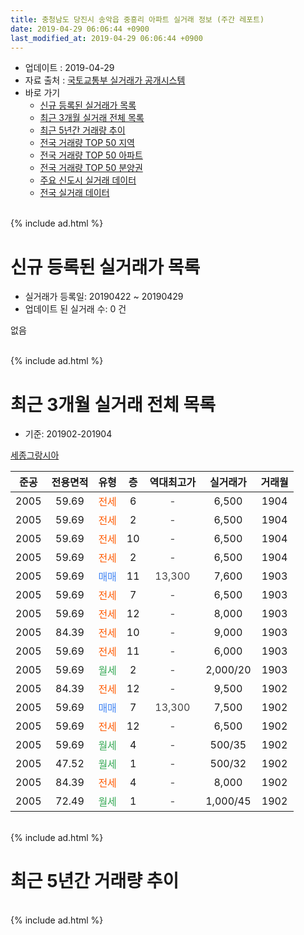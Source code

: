 ```yaml
---
title: 충청남도 당진시 송악읍 중흥리 아파트 실거래 정보 (주간 레포트)
date: 2019-04-29 06:06:44 +0900
last_modified_at: 2019-04-29 06:06:44 +0900
---
```


* 업데이트 : 2019-04-29
* 자료 출처 : [국토교통부 실거래가 공개시스템](http://rt.molit.go.kr)
* 바로 가기
    * [신규 등록된 실거래가 목록](#신규-등록된-실거래가-목록)
    * [최근 3개월 실거래 전체 목록](#최근-3개월-실거래-전체-목록)
    * [최근 5년간 거래량 추이](#최근-5년간-거래량-추이)
    * [전국 거래량 TOP 50 지역](https://inasie.github.io/apt-trade-info/최근-3개월-전국에서-가장-거래가-많이-발생한-지역)
    * [전국 거래량 TOP 50 아파트](https://inasie.github.io/apt-trade-info/최근-3개월-전국에서-가장-거래가-많이-발생한-아파트)
    * [전국 거래량 TOP 50 분양권](https://inasie.github.io/apt-trade-info/최근-3개월-전국에서-가장-거래가-많이-발생한-분양권)
    * [주요 신도시 실거래 데이터](https://inasie.github.io/apt-trade-info/주요-신도시)
    * [전국 실거래 데이터](https://inasie.github.io/apt-trade-info/전국)
<br>
{% include ad.html %}
<br>

# 신규 등록된 실거래가 목록
* 실거래가 등록일: 20190422 ~ 20190429
* 업데이트 된 실거래 수: 0 건

없음

<br>
{% include ad.html %}
<br>

# 최근 3개월 실거래 전체 목록
* 기준: 201902-201904


[세종그랑시아](https://search.naver.com/search.naver?query=%EC%B6%A9%EC%B2%AD%EB%82%A8%EB%8F%84+%EB%8B%B9%EC%A7%84%EC%8B%9C+%EC%86%A1%EC%95%85%EC%9D%8D+%EC%A4%91%ED%9D%A5%EB%A6%AC+%EC%84%B8%EC%A2%85%EA%B7%B8%EB%9E%91%EC%8B%9C%EC%95%84)

|준공|전용면적|유형|층|역대최고가|실거래가|거래월|
|:---:|:---:|:---:|:---:|:---:|:---:|:---:|
|2005|59.69|<span style="color:#ff5a00">전세</span>|6|<span style="color:#444444">-</span>|6,500|1904|
|2005|59.69|<span style="color:#ff5a00">전세</span>|2|<span style="color:#444444">-</span>|6,500|1904|
|2005|59.69|<span style="color:#ff5a00">전세</span>|10|<span style="color:#444444">-</span>|6,500|1904|
|2005|59.69|<span style="color:#ff5a00">전세</span>|2|<span style="color:#444444">-</span>|6,500|1904|
|2005|59.69|<span style="color:#4285f3">매매</span>|11|<span style="color:#444444">13,300</span>|7,600|1903|
|2005|59.69|<span style="color:#ff5a00">전세</span>|7|<span style="color:#444444">-</span>|6,500|1903|
|2005|59.69|<span style="color:#ff5a00">전세</span>|12|<span style="color:#444444">-</span>|8,000|1903|
|2005|84.39|<span style="color:#ff5a00">전세</span>|10|<span style="color:#444444">-</span>|9,000|1903|
|2005|59.69|<span style="color:#ff5a00">전세</span>|11|<span style="color:#444444">-</span>|6,000|1903|
|2005|59.69|<span style="color:#34a853">월세</span>|2|<span style="color:#444444">-</span>|2,000/20|1903|
|2005|84.39|<span style="color:#ff5a00">전세</span>|12|<span style="color:#444444">-</span>|9,500|1902|
|2005|59.69|<span style="color:#4285f3">매매</span>|7|<span style="color:#444444">13,300</span>|7,500|1902|
|2005|59.69|<span style="color:#ff5a00">전세</span>|12|<span style="color:#444444">-</span>|6,500|1902|
|2005|59.69|<span style="color:#34a853">월세</span>|4|<span style="color:#444444">-</span>|500/35|1902|
|2005|47.52|<span style="color:#34a853">월세</span>|1|<span style="color:#444444">-</span>|500/32|1902|
|2005|84.39|<span style="color:#ff5a00">전세</span>|4|<span style="color:#444444">-</span>|8,000|1902|
|2005|72.49|<span style="color:#34a853">월세</span>|1|<span style="color:#444444">-</span>|1,000/45|1902|


<br>
{% include ad.html %}
<br>

# 최근 5년간 거래량 추이


<div style="width:100%;">
    <canvas id="deal_progress" height="200"></canvas>
</div>

<script>
new Chart(document.getElementById("deal_progress"), {
    type: 'line',
    data: {
        labels: ['201404','201405','201406','201407','201408','201409','201410','201411','201412','201501','201502','201503','201504','201505','201506','201507','201508','201509','201510','201511','201512','201601','201602','201603','201604','201605','201606','201607','201608','201609','201610','201611','201612','201701','201702','201703','201704','201705','201706','201707','201708','201709','201710','201711','201712','201801','201802','201803','201804','201805','201806','201807','201808','201809','201810','201811','201812','201901','201902','201903','201904'],
        datasets: [{
            label: '매매',
            pointRadius: 1,
            data: [10, 10, 4, 8, 6, 4, 6, 6, 4, 6, 5, 7, 5, 2, 5, 15, 3, 6, 4, 4, 2, 4, 5, 3, 1, 1, 2, 3, 2, 2, 3, 3, 0, 3, 2, 0, 3, 2, 0, 0, 2, 1, 0, 0, 1, 2, 0, 5, 3, 1, 4, 2, 1, 2, 2, 1, 3, 3, 1, 1, 0],
            borderColor: "rgba(255, 201, 14, 1)",
            backgroundColor: "rgba(255, 201, 14, 0.5)",
            fill: false,
            lineTension: 0
        },{
            label: '전월세',
            pointRadius: 1,
            data: [4, 5, 8, 4, 5, 5, 2, 3, 3, 4, 5, 3, 2, 3, 4, 6, 3, 2, 6, 2, 3, 2, 3, 4, 3, 5, 0, 4, 1, 3, 1, 0, 3, 2, 2, 4, 0, 1, 2, 1, 1, 3, 3, 1, 1, 4, 0, 2, 5, 3, 3, 2, 2, 2, 1, 1, 3, 0, 6, 5, 4],
            borderColor: "rgba(0, 141, 185, 1)",
            backgroundColor: "rgba(0, 141, 185, 0.5)",
            fill: false,
            lineTension: 0
        }
        ]
    },
    options: {
        responsive: true,
        title: {
            display: false
        },
        tooltips: {
            mode: 'index',
            intersect: false
        },
        hover: {
            mode: 'nearest',
            intersect: true
        },
        scales: {
            xAxes: [{
                display: true,
                scaleLabel: {
                    display: true,
                    labelString: '년/월'
                }
            }],
            yAxes: [{
                display: true,
                ticks: {
                    suggestedMin: 0,
                },
                scaleLabel: {
                    display: true,
                    labelString: '실거래 수'
                }
            }]
        }
    }
});

</script>


<br>
{% include ad.html %}
<br>

